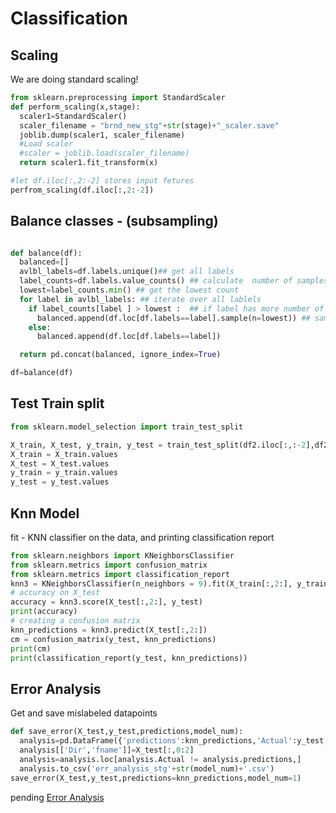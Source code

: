 # Classification

## Scaling
We are doing standard scaling!
```python
from sklearn.preprocessing import StandardScaler
def perform_scaling(x,stage):
  scaler1=StandardScaler()
  scaler_filename = "brnd_new_stg"+str(stage)+"_scaler.save"
  joblib.dump(scaler1, scaler_filename) 
  #Load scaler
  #scaler = joblib.load(scaler_filename) 
  return scaler1.fit_transform(x)

#let df.iloc[:,2:-2] stores input fetures
perfrom_scaling(df.iloc[:,2:-2])
```
## Balance classes - (subsampling)
```python

def balance(df):
  balanced=[]
  avlbl_labels=df.labels.unique()## get all labels
  label_counts=df.labels.value_counts() ## calculate  number of samples in each class
  lowest=label_counts.min() ## get the lowest count
  for label in avlbl_labels: ## iterate over all lablels
    if label_counts[label ] > lowest :  ## if label has more number of samples than lowest labels
      balanced.append(df.loc[df.labels==label].sample(n=lowest)) ## sample min datapoionts from this label
    else:
      balanced.append(df.loc[df.labels==label])  

  return pd.concat(balanced, ignore_index=True)

df=balance(df)
```
## Test Train split
```python
from sklearn.model_selection import train_test_split

X_train, X_test, y_train, y_test = train_test_split(df2.iloc[:,:-2],df2.labels, test_size=0.33, random_state=42)
X_train = X_train.values
X_test = X_test.values
y_train = y_train.values
y_test = y_test.values
```
## Knn Model
fit - KNN classifier on the data, and printing classification report 
```python
from sklearn.neighbors import KNeighborsClassifier
from sklearn.metrics import confusion_matrix
from sklearn.metrics import classification_report
knn3 = KNeighborsClassifier(n_neighbors = 9).fit(X_train[:,2:], y_train) 
# accuracy on X_test
accuracy = knn3.score(X_test[:,2:], y_test)
print(accuracy) 
# creating a confusion matrix
knn_predictions = knn3.predict(X_test[:,2:])
cm = confusion_matrix(y_test, knn_predictions)
print(cm)
print(classification_report(y_test, knn_predictions))
```
## Error Analysis

Get and save mislabeled datapoints
```python
def save_error(X_test,y_test,predictions,model_num):
  analysis=pd.DataFrame({'predictions':knn_predictions,'Actual':y_test,})
  analysis[['Dir','fname']]=X_test[:,0:2]
  analysis=analysis.loc[analysis.Actual != analysis.predictions,]
  analysis.to_csv('err_analysis_stg'+str(model_num)+'.csv')
save_error(X_test,y_test,predictions=knn_predictions,model_num=1)
```
pending  [Error Analysis](https://techcommunity.microsoft.com/t5/azure-ai-blog/responsible-machine-learning-with-error-analysis/ba-p/2141774)